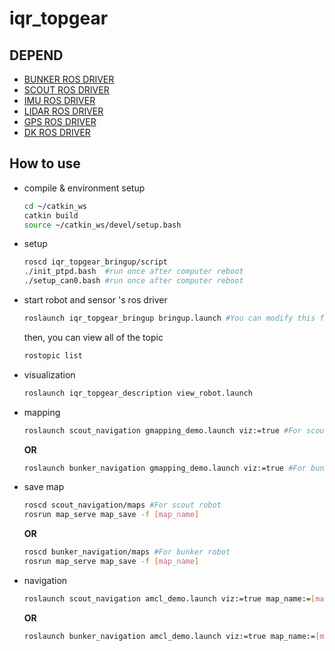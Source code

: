 # iqr_topgear

## DEPEND
- [BUNKER ROS DRIVER](https://github.com/I-Quotient-Robotics/bunker_ros_driver)
- [SCOUT ROS DRIVER](https://github.com/I-Quotient-Robotics/scout_ros_driver)
- [IMU ROS DRIVER](https://github.com/I-Quotient-Robotics/hwt9053_ros_driver)
- [LIDAR ROS DRIVER](https://github.com/ouster-lidar/ouster_example)
- [GPS ROS DRIVER](https://github.com/QuartzYan/nmea_ros_driver)
- [DK ROS DRIVER](https://github.com/microsoft/Azure_Kinect_ROS_Driver)

## How to use
- compile & environment setup
  ```bash
  cd ~/catkin_ws
  catkin build
  source ~/catkin_ws/devel/setup.bash
  ```
- setup
  ```bash
  roscd iqr_topgear_bringup/script
  ./init_ptpd.bash  #run once after computer reboot
  ./setup_can0.bash #run once after computer reboot
  ```
- start robot and sensor 's ros driver
  ```bash
  roslaunch iqr_topgear_bringup bringup.launch #You can modify this file to activate different sensors.
  ```
  then, you can view all of the topic
  ```bash
  rostopic list
  ```
- visualization
  ```bash
  roslaunch iqr_topgear_description view_robot.launch
  ```
- mapping 
  ```bash
  roslaunch scout_navigation gmapping_demo.launch viz:=true #For scout robot
  ```
  **OR**
   ```bash
  roslaunch bunker_navigation gmapping_demo.launch viz:=true #For bunker robot
  ```
  
- save map
  ```bash
  roscd scout_navigation/maps #For scout robot
  rosrun map_serve map_save -f [map_name] 
  ```
  **OR**
  ```bash
  roscd bunker_navigation/maps #For bunker robot
  rosrun map_serve map_save -f [map_name] 
  ```
- navigation
  ```bash
  roslaunch scout_navigation amcl_demo.launch viz:=true map_name:=[map_name] #For scout robot
  ```
  **OR**
  ```bash
  roslaunch bunker_navigation amcl_demo.launch viz:=true map_name:=[map_name] #For bunker robot
  ```
